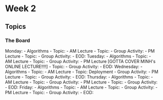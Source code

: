 # Week 2

## Topics


### The Board
Monday:
    - Algorithms
        - Topic: 
    - AM Lecture
        - Topic:
        - Group Activity:
    - PM Lecture
        - Topic:
        - Group Activity:
    - EOD:
Tuesday:
    - Algorithms
        - Topic: 
    - AM Lecture
        - Topic:
        - Group Activity:
    - PM Lecture [GOTTA COVER MINH's ONLINE LECTURE!!!!]
        - Topic:
        - Group Activity:
    - EOD:
Wednesday:
    - Algorithms
        - Topic: 
    - AM Lecture
        - Topic: Deployment
        - Group Activity:
    - PM Lecture
        - Topic:
        - Group Activity:
    - EOD:
Thursday:
    - Algorithms
        - Topic: 
    - AM Lecture
        - Topic:
        - Group Activity:
    - PM Lecture
        - Topic:
        - Group Activity:
    - EOD:
Friday:
    - Algorithms
        - Topic: 
    - AM Lecture
        - Topic:
        - Group Activity:
    - PM Lecture
        - Topic:
        - Group Activity:
    - EOD: